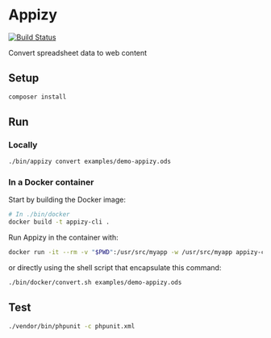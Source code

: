 # Appizy

[![Build Status](https://www.travis-ci.org/Appizy/appizy.svg?branch=master)](https://www.travis-ci.org/Appizy/appizy)

Convert spreadsheet data to web content

## Setup

```bash
composer install
```

## Run

### Locally

```bash
./bin/appizy convert examples/demo-appizy.ods
```

### In a Docker container

Start by building the Docker image:

```bash
# In ./bin/docker
docker build -t appizy-cli .
```

Run Appizy in the container with:

```bash
docker run -it --rm -v "$PWD":/usr/src/myapp -w /usr/src/myapp appizy-cli ./bin/appizy convert examples/demo-appizy.ods
```

or directly using the shell script that encapsulate this command:

```bash
./bin/docker/convert.sh examples/demo-appizy.ods
```

## Test

```bash
./vendor/bin/phpunit -c phpunit.xml
```
